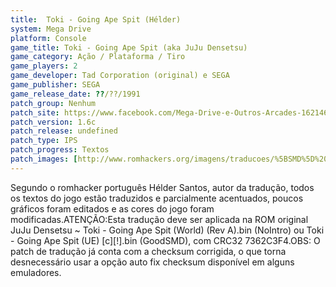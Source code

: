 ```yaml
---
title:  Toki - Going Ape Spit (Hélder)
system: Mega Drive
platform: Console
game_title: Toki - Going Ape Spit (aka JuJu Densetsu)
game_category: Ação / Plataforma / Tiro
game_players: 2
game_developer: Tad Corporation (original) e SEGA
game_publisher: SEGA
game_release_date: ??/??/1991
patch_group: Nenhum
patch_site: https://www.facebook.com/Mega-Drive-e-Outros-Arcades-1621462371436014/
patch_version: 1.6c
patch_release: undefined
patch_type: IPS
patch_progress: Textos
patch_images: [http://www.romhackers.org/imagens/traducoes/%5BSMD%5D%20Toki%20-%20Going%20Ape%20Spit%20-%20H%C3%A9lder%20-%201.png,http://www.romhackers.org/imagens/traducoes/%5BSMD%5D%20Toki%20-%20Going%20Ape%20Spit%20-%20H%C3%A9lder%20-%202.png,http://www.romhackers.org/imagens/traducoes/%5BSMD%5D%20Toki%20-%20Going%20Ape%20Spit%20-%20H%C3%A9lder%20-%203.png]
---
```

Segundo o romhacker português Hélder Santos, autor da tradução, todos os textos do jogo estão traduzidos e parcialmente acentuados, poucos gráficos foram editados e as cores do jogo foram modificadas.ATENÇÃO:Esta tradução deve ser aplicada na ROM original JuJu Densetsu ~ Toki - Going Ape Spit (World) (Rev A).bin (NoIntro) ou Toki - Going Ape Spit (UE) [c][!].bin (GoodSMD), com CRC32 7362C3F4.OBS: O patch de tradução já conta com a checksum corrigida, o que torna desnecessário usar a opção auto fix checksum disponível em alguns emuladores.